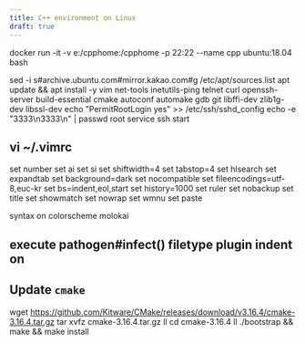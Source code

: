 ```yaml
---
title: C++ environment on Linux
draft: true
---
```


docker run -it -v e:/cpphome:/cpphome -p 22:22 --name cpp ubuntu:18.04 bash

sed -i s#archive\.ubuntu\.com#mirror.kakao.com#g /etc/apt/sources.list
apt update && apt install -y vim net-tools inetutils-ping telnet curl openssh-server    build-essential cmake autoconf automake gdb git libffi-dev zlib1g-dev libssl-dev
echo "PermitRootLogin yes" >> /etc/ssh/sshd_config
echo -e "3333\n3333\n" | passwd  root
service ssh start


vi ~/.vimrc
---

set number
set ai
set si
set shiftwidth=4
set tabstop=4
set hlsearch
set expandtab
set background=dark
set nocompatible
set fileencodings=utf-8,euc-kr
set bs=indent,eol,start
set history=1000
set ruler
set nobackup
set title
set showmatch
set nowrap
set wmnu
set paste

syntax on
colorscheme molokai

execute pathogen#infect()
filetype plugin indent on
---



## Update `cmake`

wget https://github.com/Kitware/CMake/releases/download/v3.16.4/cmake-3.16.4.tar.gz
tar xvfz cmake-3.16.4.tar.gz
ll
cd cmake-3.16.4
ll
./bootstrap && make && make install
